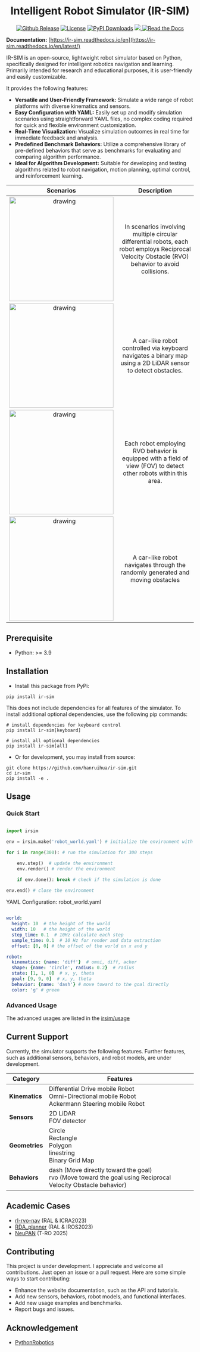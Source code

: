 <!-- <div align="center">
<img src="doc/image/ir-sim_logos/logo1_nobg.png" width = "200" >
</div>  -->


<div align="center">

# Intelligent Robot Simulator (IR-SIM)

<a href="https://pypi.org/project/ir-sim/"><img src='https://img.shields.io/pypi/v/ir-sim?color=orange' alt='Github Release'></a>
<a href="https://github.com/hanruihua/ir-sim?tab=MIT-1-ov-file"><img src='https://img.shields.io/badge/License-MIT-blue' alt='License'></a>
<a href="https://pepy.tech/project/ir-sim"><img src="https://img.shields.io/pepy/dt/ir-sim" alt="PyPI Downloads"></a>
<a href="https://codecov.io/gh/hanruihua/ir-sim" > <img src="https://codecov.io/gh/hanruihua/ir-sim/branch/dev/graph/badge.svg?token=OSC8I5QCQ0"/> </a>
<a href="https://ir-sim.readthedocs.io/en/latest/"> <img alt="Read the Docs" src="https://img.shields.io/readthedocs/ir-sim"/> </a>

</div>

**Documentation:** [https://ir-sim.readthedocs.io/en](https://ir-sim.readthedocs.io/en/latest/)

IR-SIM is an open-source, lightweight robot simulator based on Python, specifically designed for intelligent robotics navigation and learning. Primarily intended for research and educational purposes, it is user-friendly and easily customizable.

It provides the following features:

- **Versatile and User-Friendly Framework:** Simulate a wide range of robot platforms with diverse kinematics and sensors.
- **Easy Configuration with YAML:** Easily set up and modify simulation scenarios using straightforward YAML files, no complex coding required for quick and flexible environment customization.
- **Real-Time Visualization:** Visualize simulation outcomes in real time for immediate feedback and analysis.
- **Predefined Benchmark Behaviors:** Utilize a comprehensive library of pre-defined behaviors that serve as benchmarks for evaluating and comparing algorithm performance.
- **Ideal for Algorithm Development:** Suitable for developing and testing algorithms related to robot navigation, motion planning, optimal control, and reinforcement learning.

|                                                       Scenarios                                                        |                                                                    Description                                                                    |
| :--------------------------------------------------------------------------------------------------------------------: | :-----------------------------------------------------------------------------------------------------------------------------------------------: |
| <img src="https://github.com/user-attachments/assets/5930b088-d400-4943-8ded-853c22eae75b" alt="drawing" width="280"/> | In scenarios involving multiple circular differential robots, each robot employs Reciprocal Velocity Obstacle (RVO) behavior to avoid collisions. |
| <img src="https://github.com/user-attachments/assets/3257abc1-8bed-40d8-9b51-e5d90b06ee06" alt="drawing" width="280"/> |                   A car-like robot controlled via keyboard navigates a binary map using a 2D LiDAR sensor to detect obstacles.                    |
| <img src="https://github.com/user-attachments/assets/7aa809c2-3a44-4377-a22d-728b9dbdf8bc" alt="drawing" width="280"/> |                 Each robot employing RVO behavior is equipped with a field of view (FOV) to detect other robots within this area.                 |
| <img src="https://github.com/user-attachments/assets/1cc8a4a6-2f41-4bc9-bc59-a7faff443223" alt="drawing" width="280"/> |                                  A car-like robot navigates through the randomly generated and moving obstacles                                   |



## Prerequisite

- Python: >= 3.9

## Installation

- Install this package from PyPi:

```
pip install ir-sim
```

This does not include dependencies for all features of the simulator. To install additional optional dependencies, use the following pip commands:

```
# install dependencies for keyboard control
pip install ir-sim[keyboard]

# install all optional dependencies
pip install ir-sim[all]  
```

- Or for development, you may install from source: 

```
git clone https://github.com/hanruihua/ir-sim.git    
cd ir-sim   
pip install -e .  
```
 
## Usage

### Quick Start

```python

import irsim

env = irsim.make('robot_world.yaml') # initialize the environment with the configuration file

for i in range(300): # run the simulation for 300 steps

    env.step()  # update the environment
    env.render() # render the environment

    if env.done(): break # check if the simulation is done
        
env.end() # close the environment
```

YAML Configuration: robot_world.yaml

```yaml

world:
  height: 10  # the height of the world
  width: 10   # the height of the world
  step_time: 0.1  # 10Hz calculate each step
  sample_time: 0.1  # 10 Hz for render and data extraction 
  offset: [0, 0] # the offset of the world on x and y 

robot:
  kinematics: {name: 'diff'}  # omni, diff, acker
  shape: {name: 'circle', radius: 0.2}  # radius
  state: [1, 1, 0]  # x, y, theta
  goal: [9, 9, 0]  # x, y, theta
  behavior: {name: 'dash'} # move toward to the goal directly 
  color: 'g' # green
```

### Advanced Usage

The advanced usages are listed in the [irsim/usage](https://github.com/hanruihua/ir-sim/tree/main/irsim/usage)


## Current Support

Currently, the simulator supports the following features. Further features, such as additional sensors, behaviors, and robot models, are under development.

| **Category** | **Features**                                                                                     |
| ------------ | ------------------------------------------------------------------------------------------------ |
| **Kinematics** | Differential Drive mobile Robot<br>Omni-Directional mobile Robot<br>Ackermann Steering mobile Robot |
| **Sensors**  | 2D LiDAR <br> FOV detector  |
| **Geometries** | Circle<br>Rectangle<br>Polygon <br> linestring <br> Binary Grid Map |
| **Behaviors** | dash (Move directly toward the goal)<br> rvo (Move toward the goal using Reciprocal Velocity Obstacle behavior)|




## Academic Cases
- [rl-rvo-nav](https://github.com/hanruihua/rl_rvo_nav) (RAL & ICRA2023)
- [RDA_planner](https://github.com/hanruihua/RDA_planner) (RAL & IROS2023)
- [NeuPAN](https://github.com/hanruihua/NeuPAN) (T-RO 2025)

## Contributing

This project is under development. I appreciate and welcome all contributions. Just open an issue or a pull request.   Here are some simple ways to start contributing:

- Enhance the website documentation, such as the API and tutorials.
- Add new sensors, behaviors, robot models, and functional interfaces.
- Add new usage examples and benchmarks.
- Report bugs and issues.

## Acknowledgement

- [PythonRobotics](https://github.com/AtsushiSakai/PythonRobotics)






